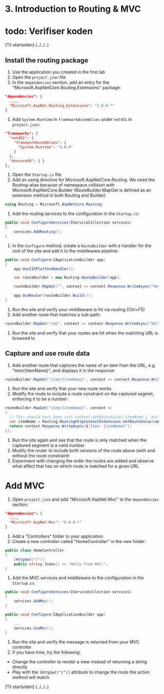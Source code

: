 # 3. Introduction to Routing & MVC
# todo: Verifiser koden

[Til startsiden] (../../..)

## Install the routing package
1. Use the application you created in the first lab
1. Open the `project.json` file
1. In the `dependencies` section, add an entry for the "Microosft.AspNetCore.Routing.Extensions" package:

  ``` JSON
  "dependencies": {
    ...,
    "Microsoft.AspNet.Routing.Extensions": "1.0.0-*"
  }
  ```
1. Add `System.Runtime` in `frameworkAssemblies` under `net451` in `project.json`:

  ```JSON
  "frameworks": {
    "net451": {
      "frameworkAssemblies": {
        "System.Runtime": "4.0.0"
      } 
    },
    "dnxcore50": { }
  },
  ```
1. Open the `Startup.cs` file
1. Add an using directive for Microsoft.AspNetCore.Routing. We need the Routing-alias because of namespace collision with Microsoft.AspNetCore.Builder (RouteBuilder.MapGet is defined as an extension method in both Routing and Builder)

  ``` c#
  using Routing = Microsoft.AspNetCore.Routing;
  ```

1. Add the routing services to the configuration in the `Startup.cs`:

  ``` c#
  public void ConfigureServices(IServiceCollection services)
  {
      services.AddRouting();
  }
  ```
1. In the `Configure` method, create a `RouteBuilder` with a handler for the root of the site and add it to the middleware pipeline:
  
  ``` c#
  public void Configure(IApplicationBuilder app)
  {
      app.UseIISPlatformHandler();

      var routeBuilder = new Routing.RouteBuilder(app);

      routeBuilder.MapGet("", context => context.Response.WriteAsync("Hello from Routing!"));
            
      app.UseRouter(routeBuilder.Build());
  }
  ```
1. Run the site and verify your middleware is hit via routing (Ctrl+F5)
1. Add another route that matches a sub-path:
  
  ``` c#
  routeBuilder.MapGet("sub", context => context.Response.WriteAsync("Hello from sub!"));
  ```
1. Run the site and verify that your routes are hit when the matching URL is browsed to

## Capture and use route data
1. Add another route that captures the name of an item from the URL, e.g. "item/{itemName}", and displays it in the response:
  
  ``` c#
  routeBuilder.MapGet("item/{itemName}", context => context.Response.WriteAsync($"Item: {context.GetRouteValue("itemName")}"));
  ```
1. Run the site and verify that your new route works
1. Modify the route to include a route constraint on the captured segmet, enforcing it to be a number:
  
  ``` c#
  routeBuilder.MapGet("item/{itemName}", context =>
{
    // This should have been just context.GetRouteValue("itemName"), but the extension method is not available on context due to namespace alias.
    var itemName = Routing.RoutingHttpContextExtensions.GetRouteValue(context, "itemName");
    return context.Response.WriteAsync($"Item: {itemName}");
});

  ```
1. Run the site again and see that the route is only matched when the captured segment is a valid number
1. Modify the router to include both versions of the route above (with and without the route constraint)
1. Experiment with changing the order the routes are added and observe what affect that has on which route is matched for a given URL

# Add MVC
1. Open `project.json` and add "Microsoft.AspNet.Mvc" to the `dependencies` section:

  ``` JSON
  "dependencies": {
    ...,
    "Microsoft.AspNet.Mvc": "6.0.0-*"
  }
  ```
1. Add a "Controllers" folder to your application
1. Create a new controller called "HomeController" in the new folder:

  ``` c#
  public class HomeController
  {
      [HttpGet("/")]
      public string Index() => "Hello from MVC!";
  }
  ```
1. Add the MVC services and middleware to the configuration in the `Startup.cs`:

  ``` c#
  public void ConfigureServices(IServiceCollection services)
  {
      services.AddMvc();
  }
  
  public void Configure(IApplicationBuilder app)
  {
      ...
      services.UseMvc();
  }
  ```
1. Run the site and verify the message is returned from your MVC controller
1. If you have time, try the following:
  - Change the controller to render a view instead of returning a string directly
  - Play with the `[HttpGet("/")]` attribute to change the route the action method will match

[Til startsiden] (../../..)
